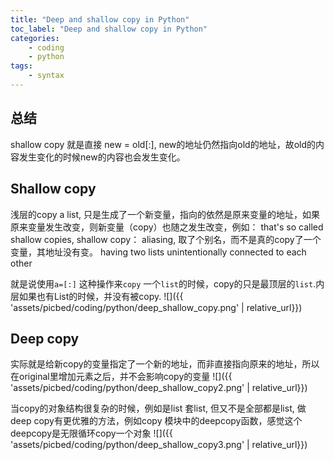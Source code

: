```yaml
---
title: "Deep and shallow copy in Python"
toc_label: "Deep and shallow copy in Python"
categories:
    - coding
    - python
tags:
    - syntax
---
```


## 总结
shallow copy 就是直接 new = old[:], new的地址仍然指向old的地址，故old的内容发生变化的时候new的内容也会发生变化。
<!--more-->

## Shallow copy
浅层的copy a list, 只是生成了一个新变量，指向的依然是原来变量的地址，如果原来变量发生改变，则新变量（copy）也随之发生改变，例如： that's so called shallow copies, shallow copy： aliasing, 取了个别名，而不是真的copy了一个变量，其地址没有变。 having two lists unintentionally connected to each other

就是说使用`a=[:]` 这种操作来`copy` 一个`list`的时候，copy的只是最顶层的`list`.内层如果也有List的时候，并没有被copy.
![]({{ 'assets/picbed/coding/python/deep_shallow_copy.png' | relative_url}})

## Deep copy
实际就是给新copy的变量指定了一个新的地址，而非直接指向原来的地址，所以在original里增加元素之后，并不会影响copy的变量
![]({{ 'assets/picbed/coding/python/deep_shallow_copy2.png' | relative_url}})

当copy的对象结构很复杂的时候，例如是list 套list, 但又不是全部都是list, 做deep copy有更优雅的方法，例如copy 模块中的deepcopy函数，感觉这个deepcopy是无限循环copy一个对象
![]({{ 'assets/picbed/coding/python/deep_shallow_copy3.png' | relative_url}})